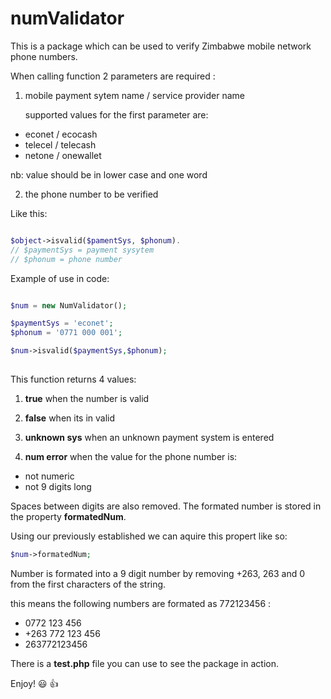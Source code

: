 # numValidator

This is a package which can be used to verify Zimbabwe mobile network phone numbers.

When calling function 2 parameters are required :

1. mobile payment sytem name / service provider name

   supported values for the first parameter are:
  * econet / ecocash
  * telecel / telecash
  * netone / onewallet

   nb: value should be in lower case and one word

2. the phone number to be verified

Like this:

```php

$object->isvalid($pamentSys, $phonum).
// $paymentSys = payment sysytem
// $phonum = phone number

```

Example of use in code:

```php

$num = new NumValidator();

$paymentSys = 'econet';
$phonum = '0771 000 001';

$num->isvalid($paymentSys,$phonum);
  
```
This function returns 4 values:

1. **true**
when the number is valid

2. **false**
when its in valid

3. **unknown sys**
when an unknown payment system is entered

4. **num error**
when the value for the phone number is:

  * not numeric
  * not 9 digits long

Spaces between digits are also removed. The formated number is stored in the property **formatedNum**.

Using our previously established  we can aquire this propert like so:

```php
$num->formatedNum;

```

Number is formated into a 9 digit number by removing +263, 263 and 0 from the first characters of the string.

this means the following numbers are formated as 772123456 :
* 0772 123 456
* +263 772 123 456
* 263772123456

There is a **test.php** file you can use to see the package in action.

Enjoy! :smiley: :thumbsup: